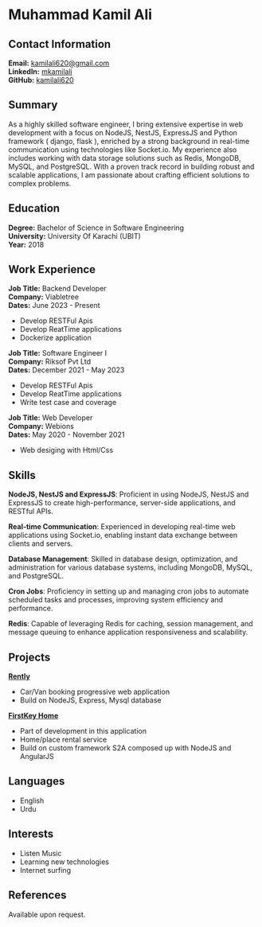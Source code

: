 # Muhammad Kamil Ali

## Contact Information
**Email:** kamilali620@gmail.com<br>
**LinkedIn:** [mkamilali](https://www.linkedin.com/in/mkamilali/)<br>
**GitHub:** [kamilali620](https://github.com/kamilali620)

## Summary
As a highly skilled software engineer, I bring extensive expertise in web development with a focus on NodeJS, NestJS, ExpressJS and Python framework ( django, flask ), enriched by a strong background in real-time communication using technologies like Socket.io. My experience also includes working with data storage solutions such as Redis, MongoDB, MySQL, and PostgreSQL. With a proven track record in building robust and scalable applications, I am passionate about crafting efficient solutions to complex problems.

## Education
**Degree:** Bachelor of Science in Software Engineering<br>
**University:** University Of Karachi (UBIT)<br>
**Year:** 2018

## Work Experience
**Job Title:** Backend Developer<br>
**Company:** Viabletree<br>
**Dates:** June 2023 - Present
- Develop RESTFul Apis
- Develop ReatTime applications
- Dockerize application

**Job Title:** Software Engineer I<br>
**Company:** Riksof Pvt Ltd<br>
**Dates:** December 2021 - May 2023
- Develop RESTFul Apis
- Develop ReatTime applications
- Write test case and coverage

**Job Title:** Web Developer<br>
**Company:** Webions<br>
**Dates:** May 2020 - November 2021
- Web desiging with Html/Css

## Skills
**NodeJS, NestJS and ExpressJS**: Proficient in using NodeJS, NestJS and ExpressJS to create high-performance, server-side applications, and RESTful APIs.

**Real-time Communication**: Experienced in developing real-time web applications using Socket.io, enabling instant data exchange between clients and servers.

**Database Management**: Skilled in database design, optimization, and administration for various database systems, including MongoDB, MySQL, and PostgreSQL.

**Cron Jobs**: Proficiency in setting up and managing cron jobs to automate scheduled tasks and processes, improving system efficiency and performance.

**Redis**: Capable of leveraging Redis for caching, session management, and message queuing to enhance application responsiveness and scalability.

## Projects
**[Rently](https://rently.pk)**
- Car/Van booking progressive web application
- Build on NodeJS, Express, Mysql database

**[FirstKey Home](https://www.firstkeyhomes.com/)**
- Part of development in this application
- Home/place rental service
- Build on custom framework S2A composed up with NodeJS and AngularJS

## Languages
- English
- Urdu

## Interests
- Listen Music
- Learning new technologies
- Internet surfing

## References
Available upon request.
